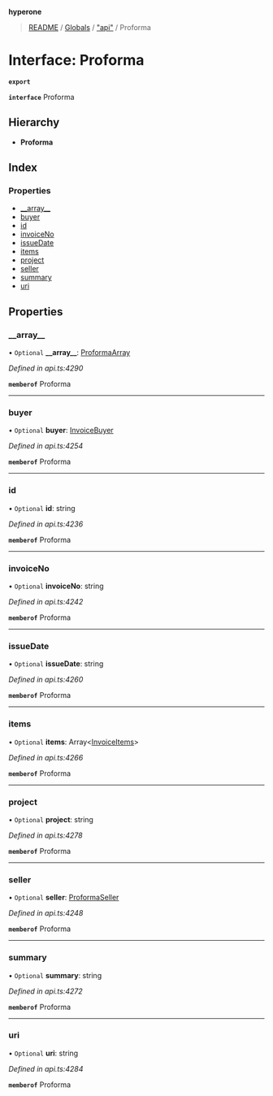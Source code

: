 **hyperone**

> [README](../README.md) / [Globals](../globals.md) / ["api"](../modules/_api_.md) / Proforma

# Interface: Proforma

**`export`** 

**`interface`** Proforma

## Hierarchy

* **Proforma**

## Index

### Properties

* [\_\_array\_\_](_api_.proforma.md#__array__)
* [buyer](_api_.proforma.md#buyer)
* [id](_api_.proforma.md#id)
* [invoiceNo](_api_.proforma.md#invoiceno)
* [issueDate](_api_.proforma.md#issuedate)
* [items](_api_.proforma.md#items)
* [project](_api_.proforma.md#project)
* [seller](_api_.proforma.md#seller)
* [summary](_api_.proforma.md#summary)
* [uri](_api_.proforma.md#uri)

## Properties

### \_\_array\_\_

• `Optional` **\_\_array\_\_**: [ProformaArray](_api_.proformaarray.md)

*Defined in api.ts:4290*

**`memberof`** Proforma

___

### buyer

• `Optional` **buyer**: [InvoiceBuyer](_api_.invoicebuyer.md)

*Defined in api.ts:4254*

**`memberof`** Proforma

___

### id

• `Optional` **id**: string

*Defined in api.ts:4236*

**`memberof`** Proforma

___

### invoiceNo

• `Optional` **invoiceNo**: string

*Defined in api.ts:4242*

**`memberof`** Proforma

___

### issueDate

• `Optional` **issueDate**: string

*Defined in api.ts:4260*

**`memberof`** Proforma

___

### items

• `Optional` **items**: Array\<[InvoiceItems](_api_.invoiceitems.md)>

*Defined in api.ts:4266*

**`memberof`** Proforma

___

### project

• `Optional` **project**: string

*Defined in api.ts:4278*

**`memberof`** Proforma

___

### seller

• `Optional` **seller**: [ProformaSeller](_api_.proformaseller.md)

*Defined in api.ts:4248*

**`memberof`** Proforma

___

### summary

• `Optional` **summary**: string

*Defined in api.ts:4272*

**`memberof`** Proforma

___

### uri

• `Optional` **uri**: string

*Defined in api.ts:4284*

**`memberof`** Proforma

